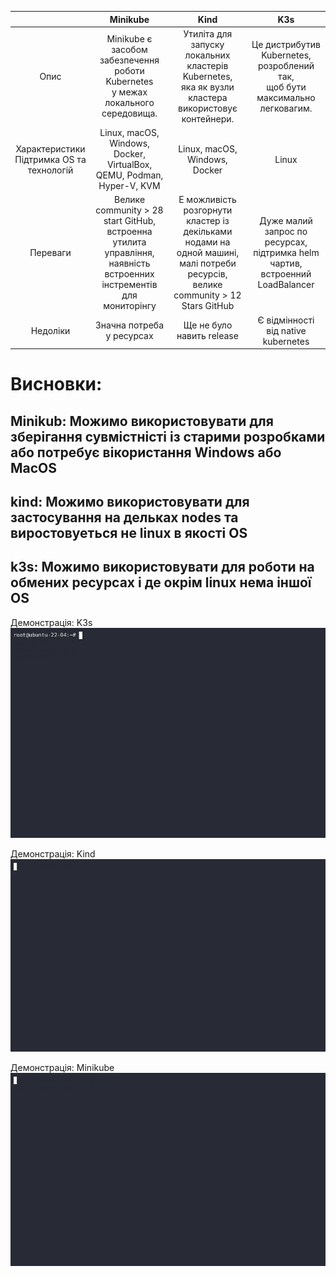 

|              |Minikube   |Kind          |K3s       |
|:------------:|:-----------:|:--------------:|:----------:|
|Опис|Minikube є засобом забезпечення роботи Kubernetes<br> у межах локального середовища. |Утиліта для запуску локальних кластерів Kubernetes,<br> яка як вузли кластера використовує контейнери.|Це дистрибутив Kubernetes, розроблений так,<br> щоб бути максимально легковагим.|
|Характеристики <br> Підтримка OS та технологій|Linux, macOS, Windows, Docker, VirtualBox, QEMU, Podman, Hyper-V, KVM|Linux, macOS, Windows, Docker|Linux|
|Переваги|Велике community > 28 start GitHub, встроенна утилита управління,<br> наявність встроенних інстрементів для мониторінгу|Е можливість розгорнути кластер із декільками нодами на одной машині, <br>малі потреби ресурсів, велике community > 12 Stars GitHub|Дуже малий запрос по ресурсах, підтримка helm чартив, встроенний LoadBalancer|
|Недоліки|Значна потреба у ресурсах|Ще не було навить release|Є відмінності від native kubernetes|


# Висновки:

##  Minikub: Можимо використовувати для зберігання сувмістністі із старими розробками або потребує вікористання Windows або MacOS
##  kind: Можимо використовувати для застосування на дельках nodes та виростовуеться не linux в якості OS
##  k3s: Можимо використовувати для роботи на обмених ресурсах і де окрім linux нема іншої OS

Демонстрація:
K3s \
![Image](./K3S.gif)

Демонстрація: 
Kind \
![Image](./kind.gif)

Демонстрація:
Minikube \
![Image](./Minikube.gif)
